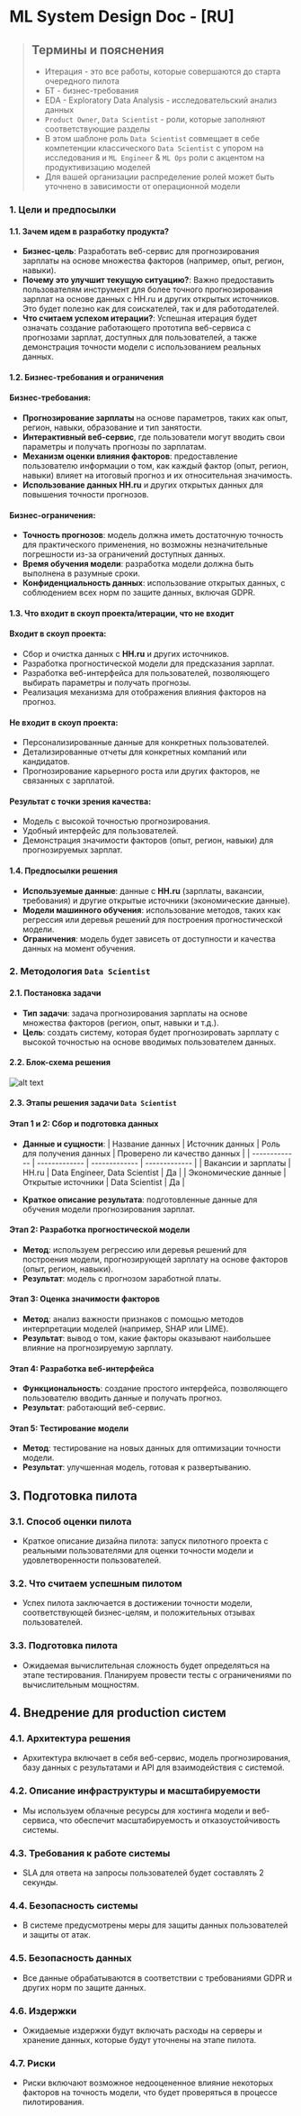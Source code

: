 # ML System Design Doc - [RU]

> ## Термины и пояснения
> - Итерация - это все работы, которые совершаются до старта очередного пилота
> - БТ - бизнес-требования
> - EDA - Exploratory Data Analysis - исследовательский анализ данных
> - `Product Owner`,  `Data Scientist` - роли, которые заполняют соответствующие разделы
> - В этом шаблоне роль `Data Scientist` совмещает в себе компетенции классического `Data Scientist` с упором на исследования и `ML Engineer` & `ML Ops` роли с акцентом на продуктивизацию моделей
> - Для вашей организации распределение ролей может быть уточнено в зависимости от операционной модели

### 1. Цели и предпосылки

#### 1.1. Зачем идем в разработку продукта?

- **Бизнес-цель**: Разработать веб-сервис для прогнозирования зарплаты на основе множества факторов (например, опыт, регион, навыки).
- **Почему это улучшит текущую ситуацию?**: Важно предоставить пользователям инструмент для более точного прогнозирования зарплат на основе данных с HH.ru и других открытых источников. Это будет полезно как для соискателей, так и для работодателей.
- **Что считаем успехом итерации?**: Успешная итерация будет означать создание работающего прототипа веб-сервиса с прогнозами зарплат, доступных для пользователей, а также демонстрация точности модели с использованием реальных данных.

#### 1.2. Бизнес-требования и ограничения

#### Бизнес-требования:
- **Прогнозирование зарплаты** на основе параметров, таких как опыт, регион, навыки, образование и тип занятости.
- **Интерактивный веб-сервис**, где пользователи могут вводить свои параметры и получать прогнозы по зарплатам.
- **Механизм оценки влияния факторов**: предоставление пользователю информации о том, как каждый фактор (опыт, регион, навыки) влияет на итоговый прогноз и их относительная значимость.
- **Использование данных HH.ru** и других открытых данных для повышения точности прогнозов.

#### Бизнес-ограничения:
- **Точность прогнозов**: модель должна иметь достаточную точность для практического применения, но возможны незначительные погрешности из-за ограничений доступных данных.
- **Время обучения модели**: разработка модели должна быть выполнена в разумные сроки.
- **Конфиденциальность данных**: использование открытых данных, с соблюдением всех норм по защите данных, включая GDPR.

#### 1.3. Что входит в скоуп проекта/итерации, что не входит

#### Входит в скоуп проекта:
- Сбор и очистка данных с **HH.ru** и других источников.
- Разработка прогностической модели для предсказания зарплат.
- Разработка веб-интерфейса для пользователей, позволяющего выбирать параметры и получать прогнозы.
- Реализация механизма для отображения влияния факторов на прогноз.

#### Не входит в скоуп проекта:
- Персонализированные данные для конкретных пользователей.
- Детализированные отчеты для конкретных компаний или кандидатов.
- Прогнозирование карьерного роста или других факторов, не связанных с зарплатой.

#### Результат с точки зрения качества:
- Модель с высокой точностью прогнозирования.
- Удобный интерфейс для пользователей.
- Демонстрация значимости факторов (опыт, регион, навыки) для прогнозируемых зарплат.

#### 1.4. Предпосылки решения

- **Используемые данные**: данные с **HH.ru** (зарплаты, вакансии, требования) и другие открытые источники (экономические данные).
- **Модели машинного обучения**: использование методов, таких как регрессия или деревья решений для построения прогностической модели.
- **Ограничения**: модель будет зависеть от доступности и качества данных на момент обучения.

### 2. Методология `Data Scientist`

#### 2.1. Постановка задачи

- **Тип задачи**: задача прогнозирования зарплаты на основе множества факторов (регион, опыт, навыки и т.д.).
- **Цель**: создать систему, которая будет прогнозировать зарплату с высокой точностью на основе вводимых пользователем данных.

#### 2.2. Блок-схема решения

![alt text](schema.png)

#### 2.3. Этапы решения задачи `Data Scientist`

#### Этап 1 и 2: Сбор и подготовка данных

- **Данные и сущности**:
  | Название данных  | Источник данных | Роль для получения данных | Проверено ли качество данных |
  | ------------- | ------------- | ------------- | ------------- |
  | Вакансии и зарплаты | HH.ru | Data Engineer, Data Scientist | Да |
  | Экономические данные | Открытые источники | Data Scientist | Да |

- **Краткое описание результата**: подготовленные данные для обучения модели прогнозирования зарплат.

#### Этап 2: Разработка прогностической модели
- **Метод**: используем регрессию или деревья решений для построения модели, прогнозирующей зарплату на основе факторов (опыт, регион, навыки).
- **Результат**: модель с прогнозом заработной платы.

#### Этап 3: Оценка значимости факторов
- **Метод**: анализ важности признаков с помощью методов интерпретации моделей (например, SHAP или LIME).
- **Результат**: вывод о том, какие факторы оказывают наибольшее влияние на прогнозируемую зарплату.

#### Этап 4: Разработка веб-интерфейса
- **Функциональность**: создание простого интерфейса, позволяющего пользователю вводить данные и получать прогноз.
- **Результат**: работающий веб-сервис.

#### Этап 5: Тестирование модели
- **Метод**: тестирование на новых данных для оптимизации точности модели.
- **Результат**: улучшенная модель, готовая к развертыванию.

## 3. Подготовка пилота

### 3.1. Способ оценки пилота
- Краткое описание дизайна пилота: запуск пилотного проекта с реальными пользователями для оценки точности модели и удовлетворенности пользователей.

### 3.2. Что считаем успешным пилотом
- Успех пилота заключается в достижении точности модели, соответствующей бизнес-целям, и положительных отзывах пользователей.

### 3.3. Подготовка пилота
- Ожидаемая вычислительная сложность будет определяться на этапе тестирования. Планируем провести тесты с ограничениями по вычислительным мощностям.

## 4. Внедрение для production систем

### 4.1. Архитектура решения
- Архитектура включает в себя веб-сервис, модель прогнозирования, базу данных с результатами и API для взаимодействия с системой.

### 4.2. Описание инфраструктуры и масштабируемости
- Мы используем облачные ресурсы для хостинга модели и веб-сервиса, что обеспечит масштабируемость и отказоустойчивость системы.

### 4.3. Требования к работе системы
- SLA для ответа на запросы пользователей будет составлять 2 секунды.

### 4.4. Безопасность системы
- В системе предусмотрены меры для защиты данных пользователей и защиты от атак.

### 4.5. Безопасность данных
- Все данные обрабатываются в соответствии с требованиями GDPR и других норм по защите данных.

### 4.6. Издержки
- Ожидаемые издержки будут включать расходы на серверы и хранение данных, которые будут уточнены на этапе пилота.

### 4.7. Риски
- Риски включают возможное недооцененное влияние некоторых факторов на точность модели, что будет проверяться в процессе пилотирования.
